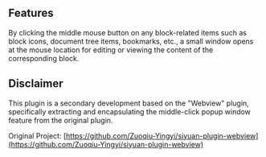 ## Features

By clicking the middle mouse button on any block-related items such as block icons, document tree items, bookmarks, etc., a small window opens at the mouse location for editing or viewing the content of the corresponding block.

## Disclaimer

This plugin is a secondary development based on the "Webview" plugin, specifically extracting and encapsulating the middle-click popup window feature from the original plugin.

Original Project: [https://github.com/Zuoqiu-Yingyi/siyuan-plugin-webview](https://github.com/Zuoqiu-Yingyi/siyuan-plugin-webview)
